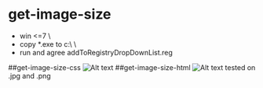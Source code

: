 # get-image-size
* win <=7 \
* copy *.exe to c:\\ \
* run and agree addToRegistryDropDownList.reg

##get-image-size-css
![Alt text](https://drive.google.com/uc?export=download&confirm=no_antivirus&id=1BNVSO9geNxVL126z1ObE4N5dgbnwKTEr)
##get-image-size-html
![Alt text](https://drive.google.com/uc?export=download&confirm=no_antivirus&id=1NZshvDgqL-NXdEVxEePhHRQ2qHRa9eKN)
tested on .jpg and .png

